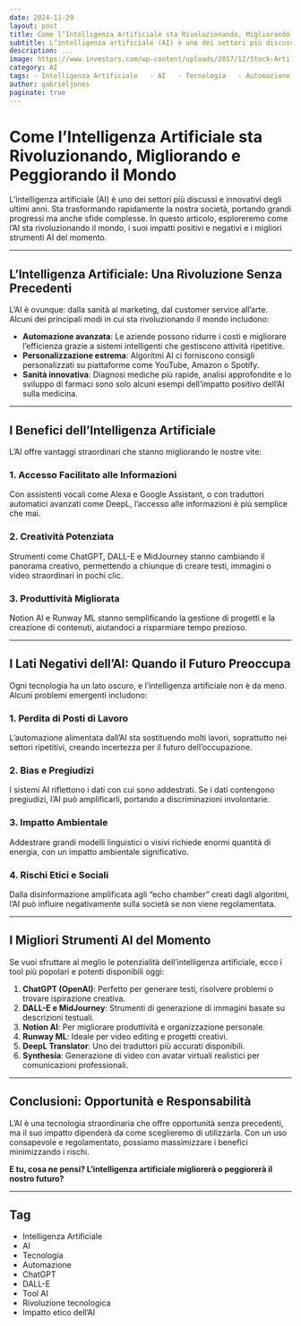 ```yaml
--- 
date: 2024-11-29 
layout: post 
title: Come l’Intelligenza Artificiale sta Rivoluzionando, Migliorando e Peggiorando il Mondo   
subtitle: L’intelligenza artificiale (AI) è uno dei settori più discussi e innovativi degli ultimi anni. Sta trasformando rapidamente la nostra società, portando grandi progressi ma anche sfide complesse. In questo articolo, esploreremo come l’AI sta rivoluzionando il mondo, i suoi impatti positivi e negativi e i migliori strumenti AI del momento. 
description: ... 
image: https://www.investors.com/wp-content/uploads/2017/12/Stock-ArtifIntel-01-shutt.jpg 
category: AI 
tags: - Intelligenza Artificiale   - AI   - Tecnologia   - Automazione   - ChatGPT   - DALL-E   - Tool AI   - Rivoluzione tecnologica   - Impatto etico dell’AI 
author: gabrieljones 
paginate: true 
--- 
```


# Come l’Intelligenza Artificiale sta Rivoluzionando, Migliorando e Peggiorando il Mondo  

L’intelligenza artificiale (AI) è uno dei settori più discussi e innovativi degli ultimi anni. Sta trasformando rapidamente la nostra società, portando grandi progressi ma anche sfide complesse. In questo articolo, esploreremo come l’AI sta rivoluzionando il mondo, i suoi impatti positivi e negativi e i migliori strumenti AI del momento.

---

## L’Intelligenza Artificiale: Una Rivoluzione Senza Precedenti  

L’AI è ovunque: dalla sanità al marketing, dal customer service all’arte. Alcuni dei principali modi in cui sta rivoluzionando il mondo includono:  

- **Automazione avanzata**: Le aziende possono ridurre i costi e migliorare l’efficienza grazie a sistemi intelligenti che gestiscono attività ripetitive.  
- **Personalizzazione estrema**: Algoritmi AI ci forniscono consigli personalizzati su piattaforme come YouTube, Amazon o Spotify.  
- **Sanità innovativa**: Diagnosi mediche più rapide, analisi approfondite e lo sviluppo di farmaci sono solo alcuni esempi dell’impatto positivo dell’AI sulla medicina.  

---

## I Benefici dell’Intelligenza Artificiale  

L’AI offre vantaggi straordinari che stanno migliorando le nostre vite:  

### 1. **Accesso Facilitato alle Informazioni**  
Con assistenti vocali come Alexa e Google Assistant, o con traduttori automatici avanzati come DeepL, l’accesso alle informazioni è più semplice che mai.  

### 2. **Creatività Potenziata**  
Strumenti come ChatGPT, DALL-E e MidJourney stanno cambiando il panorama creativo, permettendo a chiunque di creare testi, immagini o video straordinari in pochi clic.  

### 3. **Produttività Migliorata**  
Notion AI e Runway ML stanno semplificando la gestione di progetti e la creazione di contenuti, aiutandoci a risparmiare tempo prezioso.  

---

## I Lati Negativi dell’AI: Quando il Futuro Preoccupa  

Ogni tecnologia ha un lato oscuro, e l’intelligenza artificiale non è da meno. Alcuni problemi emergenti includono:  

### 1. **Perdita di Posti di Lavoro**  
L’automazione alimentata dall’AI sta sostituendo molti lavori, soprattutto nei settori ripetitivi, creando incertezza per il futuro dell’occupazione.  

### 2. **Bias e Pregiudizi**  
I sistemi AI riflettono i dati con cui sono addestrati. Se i dati contengono pregiudizi, l’AI può amplificarli, portando a discriminazioni involontarie.  

### 3. **Impatto Ambientale**  
Addestrare grandi modelli linguistici o visivi richiede enormi quantità di energia, con un impatto ambientale significativo.  

### 4. **Rischi Etici e Sociali**  
Dalla disinformazione amplificata agli “echo chamber” creati dagli algoritmi, l’AI può influire negativamente sulla società se non viene regolamentata.  

---

## I Migliori Strumenti AI del Momento  

Se vuoi sfruttare al meglio le potenzialità dell’intelligenza artificiale, ecco i tool più popolari e potenti disponibili oggi:  

1. **ChatGPT (OpenAI)**: Perfetto per generare testi, risolvere problemi o trovare ispirazione creativa.  
2. **DALL-E e MidJourney**: Strumenti di generazione di immagini basate su descrizioni testuali.  
3. **Notion AI**: Per migliorare produttività e organizzazione personale.  
4. **Runway ML**: Ideale per video editing e progetti creativi.  
5. **DeepL Translator**: Uno dei traduttori più accurati disponibili.  
6. **Synthesia**: Generazione di video con avatar virtuali realistici per comunicazioni professionali.  

---

## Conclusioni: Opportunità e Responsabilità  

L’AI è una tecnologia straordinaria che offre opportunità senza precedenti, ma il suo impatto dipenderà da come sceglieremo di utilizzarla. Con un uso consapevole e regolamentato, possiamo massimizzare i benefici minimizzando i rischi.  

**E tu, cosa ne pensi? L’intelligenza artificiale migliorerà o peggiorerà il nostro futuro?**  

---

## Tag  
- Intelligenza Artificiale  
- AI  
- Tecnologia  
- Automazione  
- ChatGPT  
- DALL-E  
- Tool AI  
- Rivoluzione tecnologica  
- Impatto etico dell’AI  
